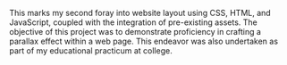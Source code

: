 This marks my second foray into website layout using CSS, HTML, and JavaScript, coupled with the integration of pre-existing assets. The objective of this project was to demonstrate proficiency in crafting a parallax effect within a web page. This endeavor was also undertaken as part of my educational practicum at college.
